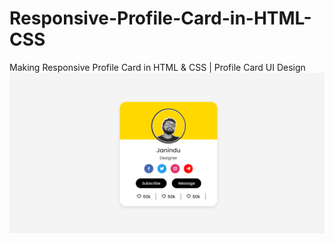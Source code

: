 # Responsive-Profile-Card-in-HTML-CSS
Making Responsive Profile Card in HTML &amp; CSS | Profile Card UI Design <br>
 <img src="https://github.com/JaninduTW/Responsive-Profile-Card-in-HTML-CSS/blob/main/Profile-Card.png?raw=true" alt="My-Profile-Card" class="profile-card">
